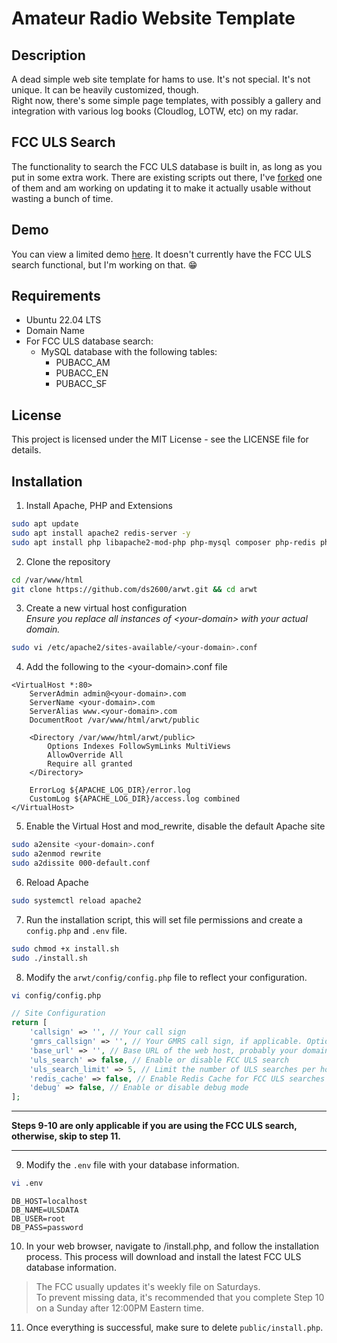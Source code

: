 # Amateur Radio Website Template

## Description

A dead simple web site template for hams to use. It's not special. It's not unique. It can be heavily customized, though.  
Right now, there's some simple page templates, with possibly a gallery and integration with various log books (Cloudlog, LOTW, etc) on my radar.

## FCC ULS Search
The functionality to search the FCC ULS database is built in, as long as you put in some extra work. There are existing scripts out there, I've [forked](https://www.github.com/ds2600/FCCULS-mysql2) one of them and am working on updating it to make it actually usable without wasting a bunch of time.  

## Demo
You can view a limited demo [here](http://arwt.ds2600.com). It doesn't currently have the FCC ULS search functional, but I'm working on that. 😁

## Requirements
- Ubuntu 22.04 LTS
- Domain Name
- For FCC ULS database search:
  - MySQL database with the following tables:
    - PUBACC_AM
    - PUBACC_EN
    - PUBACC_SF

## License

This project is licensed under the MIT License - see the LICENSE file for details.

## Installation

1. Install Apache, PHP and Extensions
```bash
sudo apt update
sudo apt install apache2 redis-server -y
sudo apt install php libapache2-mod-php php-mysql composer php-redis php-zip -y
```
2. Clone the repository
```bash
cd /var/www/html
git clone https://github.com/ds2600/arwt.git && cd arwt
```
3. Create a new virtual host configuration  
*Ensure you replace all instances of &lt;your-domain&gt; with your actual domain.*
```bash
sudo vi /etc/apache2/sites-available/<your-domain>.conf
```

4. Add the following to the &lt;your-domain&gt;.conf file
```apacheconf
<VirtualHost *:80>
    ServerAdmin admin@<your-domain>.com
    ServerName <your-domain>.com
    ServerAlias www.<your-domain>.com
    DocumentRoot /var/www/html/arwt/public

    <Directory /var/www/html/arwt/public>
        Options Indexes FollowSymLinks MultiViews
        AllowOverride All
        Require all granted
    </Directory>

    ErrorLog ${APACHE_LOG_DIR}/error.log
    CustomLog ${APACHE_LOG_DIR}/access.log combined
</VirtualHost>
```

5. Enable the Virtual Host and mod_rewrite, disable the default Apache site
```bash
sudo a2ensite <your-domain>.conf
sudo a2enmod rewrite
sudo a2dissite 000-default.conf
```
6. Reload Apache
```bash
sudo systemctl reload apache2
```

7. Run the installation script, this will set file permissions and create a <code>config.php</code> and <code>.env</code> file.
```bash
sudo chmod +x install.sh
sudo ./install.sh
```

8. Modify the <code>arwt/config/config.php</code> file to reflect your configuration.
```bash
vi config/config.php
```
```php
// Site Configuration
return [
    'callsign' => '', // Your call sign
    'gmrs_callsign' => '', // Your GMRS call sign, if applicable. Optional.
    'base_url' => '', // Base URL of the web host, probably your domain
    'uls_search' => false, // Enable or disable FCC ULS search
    'uls_search_limit' => 5, // Limit the number of ULS searches per hour
    'redis_cache' => false, // Enable Redis Cache for FCC ULS searches
    'debug' => false, // Enable or disable debug mode
];
```

---  

**Steps 9-10 are only applicable if you are using the FCC ULS search, otherwise, skip to step 11.**  

--- 

9. Modify the <code>.env</code> file with your database information.
```bash
vi .env
```
```
DB_HOST=localhost
DB_NAME=ULSDATA
DB_USER=root
DB_PASS=password
```

10. In your web browser, navigate to <your-domain>/install.php, and follow the installation process. This process will download and install the latest FCC ULS database information.  
> The FCC usually updates it's weekly file on Saturdays.  
> To prevent missing data, it's recommended that you complete Step 10 on a Sunday after 12:00PM Eastern time. 


11. Once everything is successful, make sure to delete <code>public/install.php</code>.



